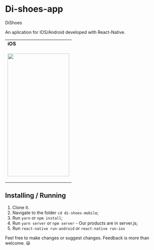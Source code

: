 # Di-shoes-app

DiShoes

<p>An aplication for IOS/Android developed with React-Native. </p>
<table>
  <tr><td colspan=2><strong>iOS</strong></td></tr>
  <tr>
    <td><p align="center"><img src="./assetsReadme/dishoesapp.gif" width="200" height="400"/></p></td>
     </tr>
</table>

## Installing / Running

1. Clone it.
2. Navigate to the folder `cd di-shoes-mobile`;
3. Run `yarn` or `npm install`;
4. Run `yarn server` or `npm server` - Our products are in server.js;
5. Run `react-native run-android` or `react-native run-ios`

Feel free to make changes or suggest changes. Feedback is more than welcome. :smiley:
